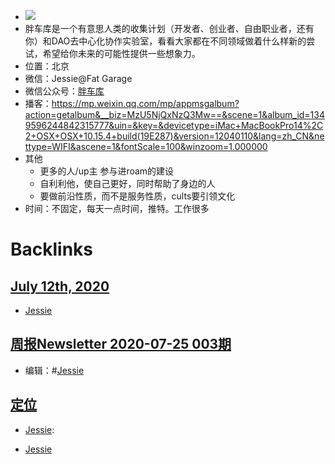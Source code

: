 - ![](https://firebasestorage.googleapis.com/v0/b/firescript-577a2.appspot.com/o/imgs%2Fapp%2Fvictor-wu%2FOiVXrTABWL.png?alt=media&token=09737d6d-80bd-4e04-b1ca-6ed73bb03352)
- 胖车库是一个有意思人类的收集计划（开发者、创业者、自由职业者，还有你）和DAO去中心化协作实验室，看看大家都在不同领域做着什么样新的尝试，希望给你未来的可能性提供一些想象力。
- 位置：北京
- 微信：Jessie@Fat Garage
- 微信公众号：[胖车库](<胖车库.md>)
- 播客：https://mp.weixin.qq.com/mp/appmsgalbum?action=getalbum&__biz=MzU5NjQxNzQ3Mw==&scene=1&album_id=1349596244842315777&uin=&key=&devicetype=iMac+MacBookPro14%2C2+OSX+OSX+10.15.4+build(19E287)&version=12040110&lang=zh_CN&nettype=WIFI&ascene=1&fontScale=100&winzoom=1.000000
- 其他
    - 更多的人/up主 参与进roam的建设
    - 自利利他，使自己更好，同时帮助了身边的人
    - 要做前沿性质，而不是服务性质，cults要引领文化
- 时间：不固定，每天一点时间，推特。工作很多

# Backlinks
## [July 12th, 2020](<July 12th, 2020.md>)
- [Jessie](<Jessie.md>)

## [周报Newsletter 2020-07-25 003期](<周报Newsletter 2020-07-25 003期.md>)
- 编辑：#[Jessie](<Jessie.md>)

## [定位](<定位.md>)
- [Jessie](<Jessie.md>):

- [Jessie](<Jessie.md>)

